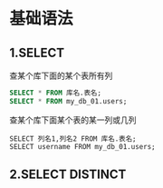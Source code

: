# 基础语法

## 1.SELECT

查某个库下面的某个表所有列

```sql
SELECT * FROM 库名.表名;
SELECT * FROM my_db_01.users;
```

查某个库下面某个表的某一列或几列

```
SELECT 列名1,列名2 FROM 库名.表名;
SELECT username FROM my_db_01.users;
```

## 2.SELECT DISTINCT